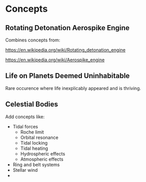 # Concepts

## Rotating Detonation Aerospike Engine
Combines concepts from:

https://en.wikipedia.org/wiki/Rotating_detonation_engine

https://en.wikipedia.org/wiki/Aerospike_engine

## Life on Planets Deemed Uninhabitable
Rare occurence where life inexplicably appeared and is thriving.

## Celestial Bodies
Add concepts like:
* Tidal forces
  * Roche limit
  * Orbital resonance
  * Tidal locking
  * Tidal heating
  * Hydrospheric effects
  * Atmospheric effects
* Ring and belt systems
* Stellar wind
* 